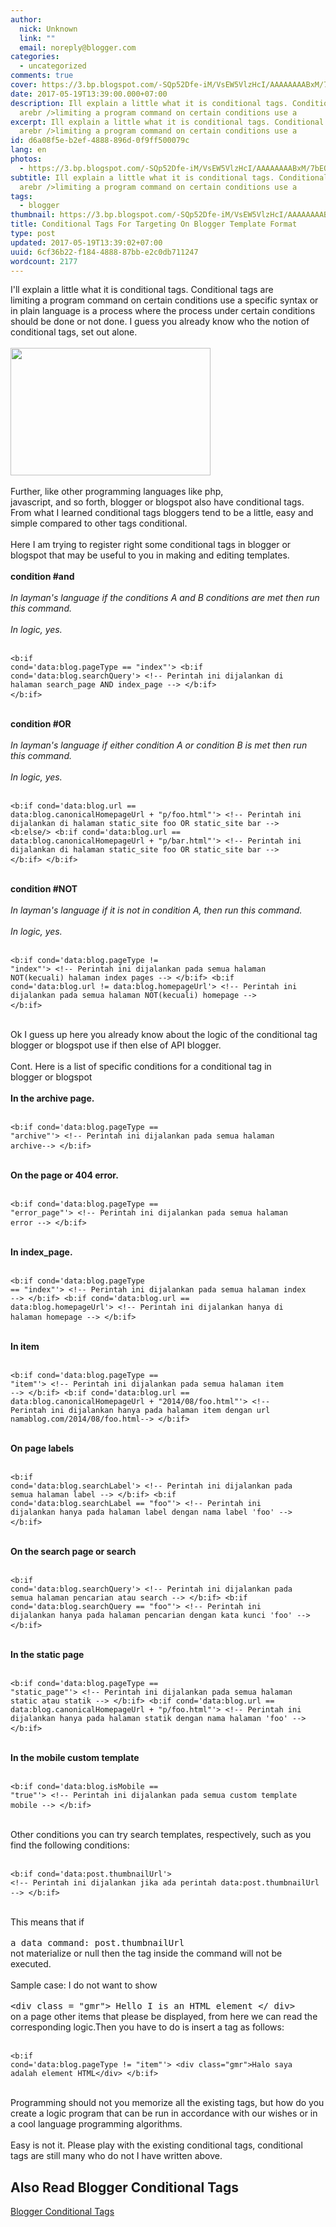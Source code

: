 ```yaml
---
author:
  nick: Unknown
  link: ""
  email: noreply@blogger.com
categories:
  - uncategorized
comments: true
cover: https://3.bp.blogspot.com/-SQp52Dfe-iM/VsEW5VlzHcI/AAAAAAAABxM/7bEQbN_owsk/s320/gambar-conditional-tag-blogger-min.jpg
date: 2017-05-19T13:39:00.000+07:00
description: Ill explain a little what it is conditional tags. Conditional tags
  arebr />limiting a program command on certain conditions use a
excerpt: Ill explain a little what it is conditional tags. Conditional tags
  arebr />limiting a program command on certain conditions use a
id: d6a08f5e-b2ef-4888-896d-0f9ff500079c
lang: en
photos:
  - https://3.bp.blogspot.com/-SQp52Dfe-iM/VsEW5VlzHcI/AAAAAAAABxM/7bEQbN_owsk/s320/gambar-conditional-tag-blogger-min.jpg
subtitle: Ill explain a little what it is conditional tags. Conditional tags
  arebr />limiting a program command on certain conditions use a
tags:
  - blogger
thumbnail: https://3.bp.blogspot.com/-SQp52Dfe-iM/VsEW5VlzHcI/AAAAAAAABxM/7bEQbN_owsk/s320/gambar-conditional-tag-blogger-min.jpg
title: Conditional Tags For Targeting On Blogger Template Format
type: post
updated: 2017-05-19T13:39:02+07:00
uuid: 6cf36b22-f184-4888-87bb-e2c0db711247
wordcount: 2177
---
```


I'll explain a little what it is conditional tags. Conditional tags are<br>limiting a program command on certain conditions use a specific syntax or<br>in plain language is a process where the process under certain conditions<br>should be done or not done. I guess you already know who the notion of<br>conditional tags, set out alone.<br><br><img height="204" src="https://3.bp.blogspot.com/-SQp52Dfe-iM/VsEW5VlzHcI/AAAAAAAABxM/7bEQbN_owsk/s320/gambar-conditional-tag-blogger-min.jpg" width="320"><br><br>Further, like other programming languages ​​like php,<br>javascript, and so forth, blogger or blogspot also have conditional tags.<br>From what I learned conditional tags bloggers tend to be a little, easy and<br>simple compared to other tags conditional.<br><br>Here I am trying to register right some conditional tags in blogger or<br>blogspot that may be useful to you in making and editing templates.<br><br><strong>condition #and</strong><br><strong><br></strong><em>    In layman's language if the conditions A and B conditions are met then run<br>    this command.<br></em><br><em>In logic, yes.</em><br><br><pre><code>&lt;b:if cond='data:blog.pageType == "index"'&gt; &lt;b:if cond='data:blog.searchQuery'&gt; &lt;!-- Perintah ini dijalankan di halaman search_page AND index_page --&gt; &lt;/b:if&gt; &lt;/b:if&gt;</code> </pre><br><strong>condition #OR</strong><br><br><em>    In layman's language if either condition A or condition B is met then run<br>    this command.<br></em><br><em>In logic, yes.</em><br><br><pre><code>&lt;b:if cond='data:blog.url == data:blog.canonicalHomepageUrl + "p/foo.html"'&gt; &lt;!-- Perintah ini dijalankan di halaman static_site foo OR static_site bar --&gt; &lt;b:else/&gt; &lt;b:if cond='data:blog.url == data:blog.canonicalHomepageUrl + "p/bar.html"'&gt; &lt;!-- Perintah ini dijalankan di halaman static_site foo OR static_site bar --&gt; &lt;/b:if&gt; &lt;/b:if&gt;</code> </pre><br><strong>condition #NOT</strong><br><br><em>    In layman's language if it is not in condition A, then run this command.<br></em><br><em>In logic, yes.</em><br><br><pre><code>&lt;b:if cond='data:blog.pageType != "index"'&gt; &lt;!-- Perintah ini dijalankan pada semua halaman NOT(kecuali) halaman index pages --&gt; &lt;/b:if&gt; &lt;b:if cond='data:blog.url != data:blog.homepageUrl'&gt; &lt;!-- Perintah ini dijalankan pada semua halaman NOT(kecuali) homepage --&gt; &lt;/b:if&gt;</code> </pre><br>Ok I guess up here you already know about the logic of the conditional tag<br>blogger or blogspot use if then else of API blogger.<br><br>Cont. Here is a list of specific conditions for a conditional tag in<br>blogger or blogspot<br><br><strong>In the archive page.</strong><br><br><pre><code>&lt;b:if cond='data:blog.pageType == "archive"'&gt; &lt;!-- Perintah ini dijalankan pada semua halaman archive--&gt; &lt;/b:if&gt;</code> </pre><br><strong>On the page or 404 error.</strong><br><br><pre><code>&lt;b:if cond='data:blog.pageType == "error_page"'&gt; &lt;!-- Perintah ini dijalankan pada semua halaman error --&gt; &lt;/b:if&gt;</code> </pre><br><strong>In index_page.</strong><br><br><pre><code>&lt;b:if cond='data:blog.pageType == "index"'&gt; &lt;!-- Perintah ini dijalankan pada semua halaman index --&gt; &lt;/b:if&gt; &lt;b:if cond='data:blog.url == data:blog.homepageUrl'&gt; &lt;!-- Perintah ini dijalankan hanya di halaman homepage --&gt; &lt;/b:if&gt;</code> </pre><br><strong>In item</strong><br><br><pre><code>&lt;b:if cond='data:blog.pageType == "item"'&gt; &lt;!-- Perintah ini dijalankan pada semua halaman item --&gt; &lt;/b:if&gt; &lt;b:if cond='data:blog.url == data:blog.canonicalHomepageUrl + "2014/08/foo.html"'&gt; &lt;!-- Perintah ini dijalankan hanya pada halaman item dengan url namablog.com/2014/08/foo.html--&gt; &lt;/b:if&gt;</code> </pre><br><strong>On page labels</strong><br><br><pre><code>&lt;b:if cond='data:blog.searchLabel'&gt; &lt;!-- Perintah ini dijalankan pada semua halaman label --&gt; &lt;/b:if&gt; &lt;b:if cond='data:blog.searchLabel == "foo"'&gt; &lt;!-- Perintah ini dijalankan hanya pada halaman label dengan nama label 'foo' --&gt; &lt;/b:if&gt;</code> </pre><br><strong>On the search page or search</strong><br><br><pre><code>&lt;b:if cond='data:blog.searchQuery'&gt; &lt;!-- Perintah ini dijalankan pada semua halaman pencarian atau search --&gt; &lt;/b:if&gt; &lt;b:if cond='data:blog.searchQuery == "foo"'&gt; &lt;!-- Perintah ini dijalankan hanya pada halaman pencarian dengan kata kunci 'foo' --&gt; &lt;/b:if&gt;</code> </pre><br><strong>In the static page</strong><br><br><pre><code>&lt;b:if cond='data:blog.pageType == "static_page"'&gt; &lt;!-- Perintah ini dijalankan pada semua halaman static atau statik --&gt; &lt;/b:if&gt; &lt;b:if cond='data:blog.url == data:blog.canonicalHomepageUrl + "p/foo.html"'&gt; &lt;!-- Perintah ini dijalankan hanya pada halaman statik dengan nama halaman 'foo' --&gt; &lt;/b:if&gt;</code> </pre><br><strong>In the mobile custom template</strong><br><br><pre><code>&lt;b:if cond='data:blog.isMobile == "true"'&gt; &lt;!-- Perintah ini dijalankan pada semua custom template mobile --&gt; &lt;/b:if&gt;</code> </pre><br>Other conditions you can try search templates, respectively, such as you<br>find the following conditions:<br><br><pre><code>&lt;b:if cond='data:post.thumbnailUrl'&gt; &lt;!-- Perintah ini dijalankan jika ada perintah data:post.thumbnailUrl --&gt; &lt;/b:if&gt;</code> </pre><br>This means that if<br><br><kbd>a data command: post.thumbnailUrl</kbd><br>not materialize or null then the tag inside the command will not be<br>executed.<br><br>Sample case: I do not want to show<br><br><kbd>&lt;div class = "gmr"&gt; Hello I is an HTML element &lt;/ div&gt;</kbd><br>on a page other items that please be displayed, from here we can read the<br>corresponding logic.Then you have to do is insert a tag as follows:<br><br><pre><code>&lt;b:if cond='data:blog.pageType != "item"'&gt; &lt;div class="gmr"&gt;Halo saya adalah element HTML&lt;/div&gt; &lt;/b:if&gt;</code> </pre><br>Programming should not you memorize all the existing tags, but how do you<br>create a logic program that can be run in accordance with our wishes or in<br>a cool language programming algorithms.<br><br>Easy is not it. Please play with the existing conditional tags, conditional<br>tags are still many who do not I have written above.

## Also Read Blogger Conditional Tags
[Blogger Conditional Tags](/2021/12/18/blogger-conditional-tags.md)
